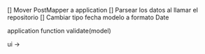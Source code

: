 
[] Mover PostMapper a application
[] Parsear los datos al llamar el repositorio
[] Cambiar tipo fecha modelo a formato Date




application function validate(model)

ui -> 